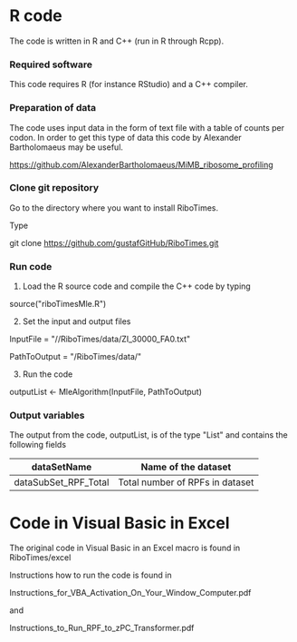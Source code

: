 # R code

The code is written in R and C++ (run in R through Rcpp).

### Required software

This code requires R (for instance RStudio) and a C++ compiler.

### Preparation of data

The code uses input data in the form of text file with a table of counts per codon. In order to get this type of data this code by Alexander Bartholomaeus may be useful.

https://github.com/AlexanderBartholomaeus/MiMB_ribosome_profiling

### Clone git repository

Go to the directory where you want to install RiboTimes.

Type

git clone https://github.com/gustafGitHub/RiboTimes.git

### Run code

1. Load the R source code and compile the C++ code by typing

source("riboTimesMle.R")

2. Set the input and output files

InputFile = "/<Path to RiboTimes folder>/RiboTimes/data/ZI_30000_FA0.txt"

PathToOutput = "<Path to RiboTimes folder>/RiboTimes/data/"

3. Run the code

outputList <- MleAlgorithm(InputFile, PathToOutput)


### Output variables

The output from the code, outputList, is of the type "List" and contains the following fields

| dataSetName | Name of the dataset |
| ----------- | ------------------- |
| dataSubSet_RPF_Total | Total number of RPFs in dataset |


# Code in Visual Basic in Excel

The original code in Visual Basic in an Excel macro is found in RiboTimes/excel

Instructions how to run the code is found in

Instructions_for_VBA_Activation_On_Your_Window_Computer.pdf

and

Instructions_to_Run_RPF_to_zPC_Transformer.pdf

